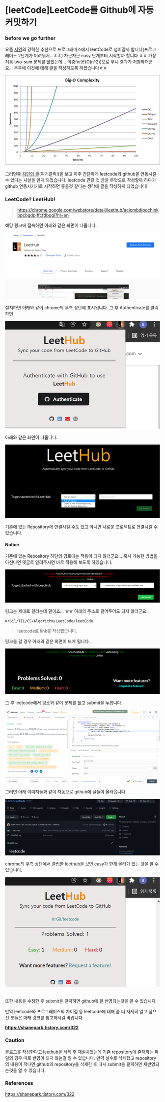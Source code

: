 # [leetCode]LeetCode를 Github에 자동커밋하기

### before we go further

요즘 [지인](https://github.com/Shane-Park)의 강력한 추천으로 프로그래머스에서 leetCode로 넘어갈까 합니다(프로그래머스 2단계가 어려워서...ㅎㅎ) 차근차근 easy 단계부터 시작할까 합니다 ㅎㅎ 가장 처음 two-sum 문제를 풀었는데... 이중for문(O(n^2))으로 푸니 결과가 처참하더군요... 추후에 이것에 대해 글을 작성하도록 하겠습니다ㅎㅎ

![9941F43B5ABDBF4E1F](https://raw.githubusercontent.com/KrGil/TIL/main/CS/Algorithm/LeetCode/LeetCode_Github.assets/9941F43B5ABDBF4E1F-16423965385951.png)

그러던중 [지인의 글](https://shanepark.tistory.com/322)(여기클릭!)을 보고 아주 간단하게 leetcode와 github을 연동시킬 수 있다는 사실을 알게 되었습니다. leetcode 관련 첫 글을 무엇으로 작성할까 하다가 github 연동시키기로 시작하면 좋을것 같다는 생각에 글을 작성하게 되었습니다!

### LeetCode? LeetHub!

> https://chrome.google.com/webstore/detail/leethub/aciombdipochlnkbpcbgdpjffcfdbggi?hl=en

해당 링크에 접속하면 아래와 같은 화면이 나옵니다.

![image-20220117142637284](https://raw.githubusercontent.com/KrGil/TIL/main/CS/Algorithm/LeetCode/LeetCode_Github.assets/image-20220117142637284.png)

설치하면 아래와 같이 chrome의 우측 상단에 표시됩니다. 그 후 Authenticate를 클릭하면 

![image-20220117152447849](https://raw.githubusercontent.com/KrGil/TIL/main/CS/Algorithm/LeetCode/LeetCode_Github.assets/image-20220117152447849.png)

아래와 같은 화면이 나옵니다.

![image-20220117152656752](https://raw.githubusercontent.com/KrGil/TIL/main/CS/Algorithm/LeetCode/LeetCode_Github.assets/image-20220117152656752.png)

기존에 있는 Repository에 연결시킬 수도 있고 아니면 새로운 프로젝트로 연결시킬 수 있습니다.

#### Notice

기존에 있는 Repository 하단의 경로에는 적용이 되지 않더군요... 혹시 가능한 방법을 아신다면 댓글로 알려주시면 바로 적용해 보도록 하겠습니다.

![image-20220117154641844](https://raw.githubusercontent.com/KrGil/TIL/main/CS/Algorithm/LeetCode/LeetCode_Github.assets/image-20220117154641844.png)

링크는 제대로 걸리는데 말이죠... ㅠㅠ 아래의 주소로 걸어두어도 되지 않더군요.

```
KrGil/TIL/CS/Algorithm/LeetCode/leetCode
```

> leetcode로 link를 작성했습니다.

링크를 걸 경우 아래와 같은 화면이 뜨게 됩니다.

![image-20220117154940380](https://raw.githubusercontent.com/KrGil/TIL/main/CS/Algorithm/LeetCode/LeetCode_Github.assets/image-20220117154940380.png)



그 후 leetcode에서 평소와 같이 문제를 풀고 submit을 누릅니다.

![image-20220117155106542](https://raw.githubusercontent.com/KrGil/TIL/main/CS/Algorithm/LeetCode/LeetCode_Github.assets/image-20220117155106542.png)

그러면 아래 이미지들과 같이 자동으로  github에 글들이 올라옵니다.

![image-20220117155626779](https://raw.githubusercontent.com/KrGil/TIL/main/CS/Algorithm/LeetCode/LeetCode_Github.assets/image-20220117155626779.png)

chrome의 우측 상단에서 클립한 leethub을 보면 easy가 한개 올라가 있는 것을 알 수 있습니다.

![image-20220117152311711](https://raw.githubusercontent.com/KrGil/TIL/main/CS/Algorithm/LeetCode/LeetCode_Github.assets/image-20220117152311711.png)

###### 

또한 내용을 수정한 후 submit을 클릭하면 github에 잘 반영되는것을 알 수 있습니다



만약 leetcode와 프로그래머스의 차이점 등 leetcode에 대해 좀 더 자세히 알고 싶으신 분들은 아래 링크를 참고하시길 바랍니다.

**https://shanepark.tistory.com/322**

### Caution

블로그를 작성한다고 leethub을 삭제 후 재설치했는데 기존 repository에 존재하는 파일의 경우 따로 반영이 되지 않는걸 알 수 있습니다. 만약 실수로 삭제했고 repository의 내용이 적다면 github의 repository를 삭제한 후 다시 submit을 클릭하면 재반영되는것을 알 수 있습니다.

### References

https://shanepark.tistory.com/322

